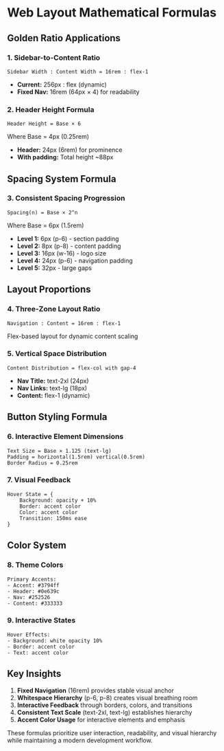 # Web Layout Mathematical Formulas

## Golden Ratio Applications

### 1. Sidebar-to-Content Ratio
```
Sidebar Width : Content Width = 16rem : flex-1
```
- **Current:** 256px : flex (dynamic)
- **Fixed Nav:** 16rem (64px × 4) for readability

### 2. Header Height Formula
```
Header Height = Base × 6
```
Where Base = 4px (0.25rem)
- **Header:** 24px (6rem) for prominence
- **With padding:** Total height ~88px

## Spacing System Formula

### 3. Consistent Spacing Progression
```
Spacing(n) = Base × 2^n
```
Where Base = 6px (1.5rem)
- **Level 1:** 6px (p-6) - section padding
- **Level 2:** 8px (p-8) - content padding
- **Level 3:** 16px (w-16) - logo size
- **Level 4:** 24px (p-6) - navigation padding
- **Level 5:** 32px - large gaps

## Layout Proportions

### 4. Three-Zone Layout Ratio
```
Navigation : Content = 16rem : flex-1
```
Flex-based layout for dynamic content scaling

### 5. Vertical Space Distribution
```
Content Distribution = flex-col with gap-4
```
- **Nav Title:** text-2xl (24px)
- **Nav Links:** text-lg (18px)
- **Content:** flex-1 (dynamic)

## Button Styling Formula

### 6. Interactive Element Dimensions
```
Text Size = Base × 1.125 (text-lg)
Padding = horizontal(1.5rem) vertical(0.5rem)
Border Radius = 0.25rem
```

### 7. Visual Feedback
```
Hover State = {
    Background: opacity + 10%
    Border: accent color
    Color: accent color
    Transition: 150ms ease
}
```

## Color System

### 8. Theme Colors
```
Primary Accents:
- Accent: #3794ff
- Header: #0e639c
- Nav: #252526
- Content: #333333
```

### 9. Interactive States
```
Hover Effects:
- Background: white opacity 10%
- Border: accent color
- Text: accent color
```

## Key Insights

1. **Fixed Navigation** (16rem) provides stable visual anchor
2. **Whitespace Hierarchy** (p-6, p-8) creates visual breathing room
3. **Interactive Feedback** through borders, colors, and transitions
4. **Consistent Text Scale** (text-2xl, text-lg) establishes hierarchy
5. **Accent Color Usage** for interactive elements and emphasis

These formulas prioritize user interaction, readability, and visual hierarchy while maintaining a modern development workflow.